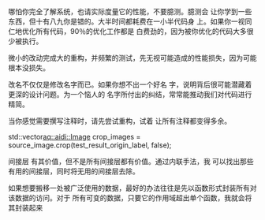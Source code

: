 哪怕你完全了解系统，也请实际度量它的性能，不要臆测。臆测会 让你学到一些东西，但十有八九你是错的。大半时间都耗费在一小半代码身 上。如果你一视同仁地优化所有代码，90％的优化工作都是 白费劲的，因为被你优化的代码大多很少被执行。

微小的改动完成大的重构，并频繁的测试，先无视可能造成的性能损失，因为可能根本没损失。

改名不仅仅是修改名字而已。如果你想不出一个好名 字，说明背后很可能潜藏着更深的设计问题。为一个恼人的 名字所付出的纠结，常常能推动我们对代码进行精简。

当你感觉需要撰写注释时，请先尝试重构，试着 让所有注释都变得多余。

std::vector<aq::aidi::Image> crop_images = source_image.crop(test_result_origin_label, false);

间接层 有其价值，但不是所有间接层都有价值。通过内联手法，我 可以找出那些有用的间接层，同时将无用的间接层去除。

如果想要搬移一处被广泛使用的数据，最好的办法往往是先以函数形式封装所有对该数据的访问。对于 所有可变的数据，只要它的作用域超出单个函数，我就会将 其封装起来